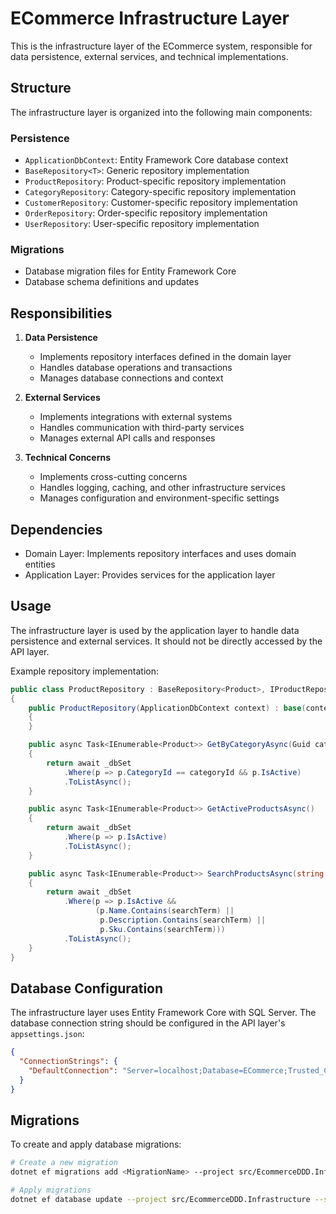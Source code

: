 # ECommerce Infrastructure Layer

This is the infrastructure layer of the ECommerce system, responsible for data persistence, external services, and technical implementations.

## Structure

The infrastructure layer is organized into the following main components:

### Persistence
- `ApplicationDbContext`: Entity Framework Core database context
- `BaseRepository<T>`: Generic repository implementation
- `ProductRepository`: Product-specific repository implementation
- `CategoryRepository`: Category-specific repository implementation
- `CustomerRepository`: Customer-specific repository implementation
- `OrderRepository`: Order-specific repository implementation
- `UserRepository`: User-specific repository implementation

### Migrations
- Database migration files for Entity Framework Core
- Database schema definitions and updates

## Responsibilities

1. **Data Persistence**
   - Implements repository interfaces defined in the domain layer
   - Handles database operations and transactions
   - Manages database connections and context

2. **External Services**
   - Implements integrations with external systems
   - Handles communication with third-party services
   - Manages external API calls and responses

3. **Technical Concerns**
   - Implements cross-cutting concerns
   - Handles logging, caching, and other infrastructure services
   - Manages configuration and environment-specific settings

## Dependencies

- Domain Layer: Implements repository interfaces and uses domain entities
- Application Layer: Provides services for the application layer

## Usage

The infrastructure layer is used by the application layer to handle data persistence and external services. It should not be directly accessed by the API layer.

Example repository implementation:

```csharp
public class ProductRepository : BaseRepository<Product>, IProductRepository
{
    public ProductRepository(ApplicationDbContext context) : base(context)
    {
    }

    public async Task<IEnumerable<Product>> GetByCategoryAsync(Guid categoryId)
    {
        return await _dbSet
            .Where(p => p.CategoryId == categoryId && p.IsActive)
            .ToListAsync();
    }

    public async Task<IEnumerable<Product>> GetActiveProductsAsync()
    {
        return await _dbSet
            .Where(p => p.IsActive)
            .ToListAsync();
    }

    public async Task<IEnumerable<Product>> SearchProductsAsync(string searchTerm)
    {
        return await _dbSet
            .Where(p => p.IsActive && 
                   (p.Name.Contains(searchTerm) || 
                    p.Description.Contains(searchTerm) ||
                    p.Sku.Contains(searchTerm)))
            .ToListAsync();
    }
}
```

## Database Configuration

The infrastructure layer uses Entity Framework Core with SQL Server. The database connection string should be configured in the API layer's `appsettings.json`:

```json
{
  "ConnectionStrings": {
    "DefaultConnection": "Server=localhost;Database=ECommerce;Trusted_Connection=True;TrustServerCertificate=True;"
  }
}
```

## Migrations

To create and apply database migrations:

```bash
# Create a new migration
dotnet ef migrations add <MigrationName> --project src/EcommerceDDD.Infrastructure --startup-project src/EcommerceDDD.API

# Apply migrations
dotnet ef database update --project src/EcommerceDDD.Infrastructure --startup-project src/EcommerceDDD.API
``` 